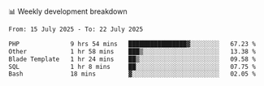 📊 Weekly development breakdown
<!--START_SECTION:waka-->

```txt
From: 15 July 2025 - To: 22 July 2025

PHP              9 hrs 54 mins   ████████████████▓░░░░░░░░   67.23 %
Other            1 hr 58 mins    ███▒░░░░░░░░░░░░░░░░░░░░░   13.38 %
Blade Template   1 hr 24 mins    ██▒░░░░░░░░░░░░░░░░░░░░░░   09.58 %
SQL              1 hr 8 mins     ██░░░░░░░░░░░░░░░░░░░░░░░   07.75 %
Bash             18 mins         ▓░░░░░░░░░░░░░░░░░░░░░░░░   02.05 %
```

<!--END_SECTION:waka-->
